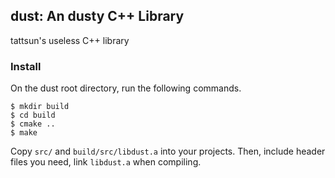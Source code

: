 ## dust: An dusty C++ Library

tattsun's useless C++ library

### Install

On the dust root directory, run the following commands.
 
```
$ mkdir build
$ cd build
$ cmake ..
$ make
```

Copy ```src/``` and ```build/src/libdust.a``` into your projects.
Then, include header files you need, link ```libdust.a``` when compiling. 
